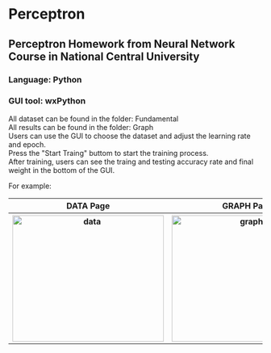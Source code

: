 # Perceptron
## Perceptron Homework from Neural Network Course in National Central University
### Language: Python
### GUI tool: wxPython

All dataset can be found in the folder: Fundamental</br>
All results can be found in the folder: Graph</br>
Users can use the GUI to choose the dataset and adjust the learning rate and epoch.</br>
Press the "Start Traing" buttom to start the training process.</br>
After training, users can see the traing and testing accuracy rate and final weight in the bottom of the GUI.</br>

For example:</br>
<table border:none>
  <tr>
    <th>DATA Page</th>
    <th>GRAPH Page</th>
  </tr>
  <tr>
    <th><img src="https://upload.cc/i1/2023/01/03/4wjJpx.png" alt="data" width=300 height=250></th>
    <th><img src="https://upload.cc/i1/2023/01/03/sCoqDY.png" alt="graph" width=300 height=250></th>
  </tr>
</table>
